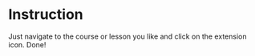 Instruction
=========

Just navigate to the course or lesson you like and click on the extension icon. Done!
